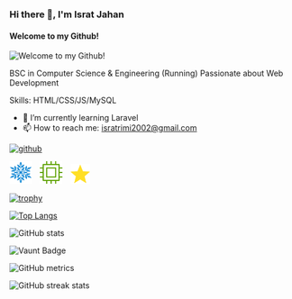 ### Hi there 👋, I'm Israt Jahan
#### Welcome to my Github!
![Welcome to my Github!](https://img.freepik.com/free-vector/girl-using-laptop-with-binary-code_1308-114505.jpg?semt=ais_hybrid)

BSC in Computer Science & Engineering (Running)
Passionate about Web Development


Skills: HTML/CSS/JS/MySQL

- 🌱 I’m currently learning Laravel 
- 📫 How to reach me: isratrimi2002@gmail.com 


[<img src='https://cdn.jsdelivr.net/npm/simple-icons@3.0.1/icons/github.svg' alt='github' height='40'>](https://github.com/isratrimii)  

<a href='https://archiveprogram.github.com/'><img src='https://raw.githubusercontent.com/acervenky/animated-github-badges/master/assets/acbadge.gif' width='40' height='40'></a> <a href='https://docs.github.com/en/developers'><img src='https://raw.githubusercontent.com/acervenky/animated-github-badges/master/assets/devbadge.gif' width='40' height='40'></a> <a href='https://stars.github.com/'><img src='https://raw.githubusercontent.com/acervenky/animated-github-badges/master/assets/starbadge.gif' width='35' height='35'></a> 

[![trophy](https://github-profile-trophy.vercel.app/?username=isratrimii)](https://github.com/ryo-ma/github-profile-trophy)

[![Top Langs](https://github-readme-stats.vercel.app/api/top-langs/?username=isratrimii)](https://github.com/anuraghazra/github-readme-stats)

![GitHub stats](https://github-readme-stats.vercel.app/api?username=isratrimii&show_icons=true&count_private=true)  

![Vaunt Badge](https://api.vaunt.dev/v1/github/entities/isratrimii/contributions?format=svg&private=true)  

![GitHub metrics](https://metrics.lecoq.io/isratrimii)  

![GitHub streak stats](https://streak-stats.demolab.com/?user=isratrimii)  


